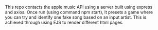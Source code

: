 This repo contacts the apple music API using a aerver built using express and axios.
Once run (using command npm start), It presets a game where you can try and identify one fake song based on an input artist. 
This is achieved through using EJS to render different html pages.
